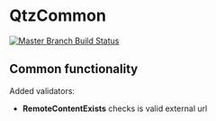 QtzCommon
=========
[![Master Branch Build Status](https://travis-ci.org/UaQuetzalcoatl/QtzCommon.png?branch=master)](https://travis-ci.org/UaQuetzalcoatl/QtzCommon)

Common functionality
--------------------

Added validators:

+ **RemoteContentExists** checks is valid external url
